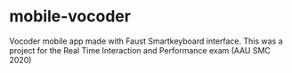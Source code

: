 # mobile-vocoder
Vocoder mobile app made with Faust Smartkeyboard interface. This was a project for the Real Time Interaction and Performance exam (AAU SMC 2020)

